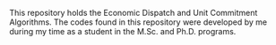 This repository holds the Economic Dispatch and Unit Commitment Algorithms.
The codes found in this repository were developed by me during my time as a student in the M.Sc. and Ph.D. programs.
